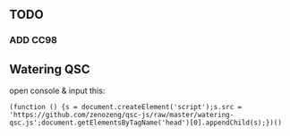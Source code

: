## TODO

### ADD CC98

## Watering QSC

open console &
input this: 
```
(function () {s = document.createElement('script');s.src = 'https://github.com/zenozeng/qsc-js/raw/master/watering-qsc.js';document.getElementsByTagName('head')[0].appendChild(s);})()
```

